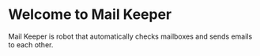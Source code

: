 # Welcome to Mail Keeper

Mail Keeper is robot that automatically checks mailboxes and sends emails to each other.


